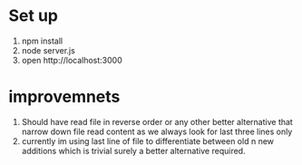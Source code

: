 # Set up

1. npm install
2. node server.js
3. open http://localhost:3000


# improvemnets
1. Should have read file in reverse order or any other better alternative that narrow down file read content as we always look for last three lines only
2. currently im using last line of file to differentiate between old n new additions which is trivial surely a better alternative required.
